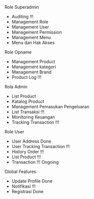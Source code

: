 Role Superadmin
- Auditing                              !!!
- Management Role
- Management User
- Management Permission
- Management Menu
- Menu dan Hak Akses

Role Opname
- Management Product
- Management kategori
- Management Brand
- Product Log                           !!!

Rola Admin
- List Product
- Katalog Product
- Management Pemasukan Pengeluaran
- List Transaksi                        !!!
- Monitoring Keuangan
- Tracking Transaction                  !!!

Role User
- User Address                          Done
- User Tracking Transaction             !!!
- History Order                         !!!
- List Product                          !!!
- Transaction                           !!!     Ongoing

Global Features
- Update Profile                        Done
- Notifikasi                            !!!
- Registrasi                            Done